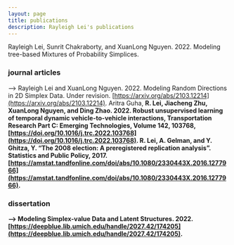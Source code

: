 ```yaml
---
layout: page
title: publications
description: Rayleigh Lei's publications
---
```


<!--
<div class="navbar">
    <div class="navbar-inner">
        <ul class="nav">
            <li><a href="#book">book</a></li>
            <li><a href="#articles">articles</a></li>
            <li><a href="#editorials">editorials</a></li>
            <li><a href="#letters">letters</a></li>
            <li><a href="#chapters">chapters</a></li>
            <li><a href="#techreports">tech reports</a></li>
            <li><a href="#thesis">dissertation</a></li>
        </ul>
    </div>
</div>

### <a name="upcoming"></a>upcoming papers
-->
Rayleigh Lei, Sunrit Chakraborty, and XuanLong Nguyen. 2022. Modeling tree-based
Mixtures of Probability Simplices.

### <a name="articles"></a>journal articles
-->
Rayleigh Lei and XuanLong Nguyen. 2022. Modeling Random Directions in 2D
Simplex Data. Under revision. [https://arxiv.org/abs/2103.12214](https://arxiv.org/abs/2103.12214).
Aritra Guha, <b>R. Lei<b>, Jiacheng Zhu, XuanLong Nguyen, and Ding Zhao. 2022.
Robust unsupervised learning of temporal dynamic vehicle-to-vehicle interactions, Transportation Research Part C: Emerging Technologies, Volume 142, 103768, [https://doi.org/10.1016/j.trc.2022.103768](https://doi.org/10.1016/j.trc.2022.103768).
<b>R. Lei<b>, A. Gelman, and Y. Ghitza, Y. “The 2008 election: A preregistered replication analysis”. Statistics and Public Policy, 2017. [https://amstat.tandfonline.com/doi/abs/10.1080/2330443X.2016.1277966](https://amstat.tandfonline.com/doi/abs/10.1080/2330443X.2016.1277966).

### <a name="thesis"></a>dissertation
-->
Modeling Simplex-value Data and Latent Structures. 2022. [https://deepblue.lib.umich.edu/handle/2027.42/174205](https://deepblue.lib.umich.edu/handle/2027.42/174205).